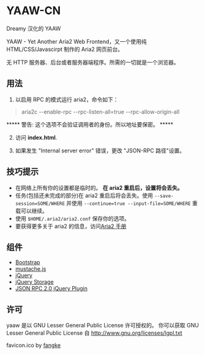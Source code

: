 YAAW-CN
====
Dreamy 汉化的 YAAW

YAAW - Yet Another Aria2 Web Frontend，又一个使用纯 HTML/CSS/Javascirpt 制作的 Aria2 网页前台。

无 HTTP 服务器、后台或者服务器端程序。所需的一切就是一个浏览器。

用法
-----
1. 以启用 RPC 的模式运行 aria2，命令如下：
> aria2c --enable-rpc --rpc-listen-all=true --rpc-allow-origin-all

 ***** 警告: 这个选项不会验证调用者的身份。所以地址要保密。 *****

2. 访问 **index.html**.

3. 如果发生 "Internal server error" 错误，更改 "JSON-RPC 路径"设置。


技巧提示
-----
* 在网络上所有你的设置都是临时的。 **在 aria2 重启后，设置将会丢失。**
* 任务(包括还未完成的部分)在 aria2 重启后将会丢失。使用 `--save-session=SOME/WHERE` 并使用 `--continue=true --input-file=SOME/WHERE` 重载可以继续。
* 使用 `$HOME/.aria2/aria2.conf` 保存你的选项。
* 要获得更多关于 aria2 的信息，访问[Aria2 手册](http://aria2.sourceforge.net/manual/en/html/)

组件
----------
+ [Bootstrap](http://twitter.github.com/bootstrap/)
+ [mustache.js](https://github.com/janl/mustache.js)
+ [jQuery](http://jquery.com/)
+ [jQuery Storage](http://archive.plugins.jquery.com/project/html5Storage)
+ [JSON RPC 2.0 jQuery Plugin](https://github.com/datagraph/jquery-jsonrpc)

许可
-------
yaaw 是以 GNU Lesser General Public License 许可授权的。
你可以获取 GNU Lesser General Public License 自 http://www.gnu.org/licenses/lgpl.txt

favicon.ico by [fangke](http://fangke.im/)
